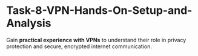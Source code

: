 # Task-8-VPN-Hands-On-Setup-and-Analysis
Gain **practical experience with VPNs** to understand their role in privacy protection and secure, encrypted internet communication.
